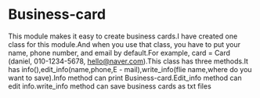 # Business-card
This module makes it easy to create business cards.I have created one class for this module.And when you use that class, you have to put your name, phone number, and email by default.For example, card = Card (daniel, 010-1234-5678, hello@naver.com).This class has three methods.It has info(),edit_info(name,phone,E - mail),write_info(flie name,where do you want to save).Info method can print Business-card.Edit_info method can edit info.write_info method can save business cards as txt files
